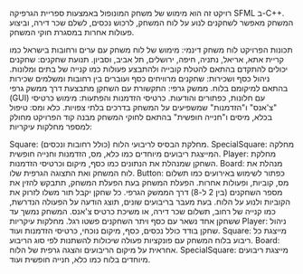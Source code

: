 רויקט זה הוא מימוש של משחק המונופול באמצעות ספריית הגרפיקה SFML ב-C++. המשחק מאפשר לשחקנים לנוע על לוח המשחק, לרכוש נכסים, לשלם שכר דירה, וביצוע פעולות אחרות במסגרת חוקי המשחק.

תכונות הפרויקט
לוח משחק דינמי: מימוש של לוח משחק עם ערים ורחובות בישראל כמו קריית אתא, אריאל, נתניה, חיפה, ירושלים, תל אביב, וסביון.
תנועת שחקנים: שחקנים יכולים להתקדם בהתאם להטלת קובייה ולהתבצע פעולות כמו קנייה של בתים ומלונות.
ניהול כסף ושכירות: שחקנים מרוויחים כסף ועוברים בין רחובות ומשלמים שכירות בהתאם למיקומם בלוח.
ממשק גרפי: התקשורת עם השחקן מתבצעת דרך ממשק גרפי (GUI) עם חלונות, כפתורים והודעות.
כרטיסי הזדמנות והפתעות: מימוש כרטיסי "צ'אנס" ו"הזדמנות" שמשפיעים על המשחק בדרכים בלתי צפויות.
כלא ומס: טיפול בכלא, מיסים ו"חנייה חופשית" בהתאם לחוקי המשחק
מבנה קוד
הפרויקט מחולק למספר מחלקות עיקריות:

Square: מחלקת הבסיס לריבועי הלוח (כולל רחובות ונכסים).
SpecialSquare: מחלקה המייצגת ריבועים מיוחדים כמו כלא, מס, הזדמנות וחנייה חופשית.
Player: מחלקת השחקן שמנהלת את הנתונים כמו כסף, מיקום וכרטיסי הזדמנות.
Board: מנהלת את לוח המשחק ואת התצוגה הגרפית שלו.
Button: כפתור לשימוש באירועים כמו תשלום מס, קוביות, ופעולות אחרות.
הפעלת המשחק
בעת הפעלת המשחק, תתבקש להזין את מספר השחקנים (בין 2 ל-8) דרך הממשק הגרפי.
כל שחקן יקבל תור משלו לזרוק את הקוביות ולנוע על הלוח.
בעת מעבר בריבועים שונים, תוצג הודעה על הפעולה הנדרשת, כמו קנייה של רחוב, תשלום שכר דירה, או משיכת כרטיס צ'אנס.
המשחק נמשך עד ששחקן אחד נשאר עם כסף ויתר השחקנים פשטו רגל.
מחלקות עיקריות
Player: ניהול שחקן בודד כולל נכסים, כסף, מיקום נוכחי, כרטיסי הזדמנות ועוד.
Square: מייצגת כל ריבוע בלוח המשחק עם פונקציות פעולה שיכולות להשתנות לפי סוג הריבוע.
Board: אחראית על מיקום הריבועים והצגה גרפית של הלוח.
SpecialSquare: מייצגת ריבועים מיוחדים בלוח כמו כלא, חנייה חופשית ועוד.
